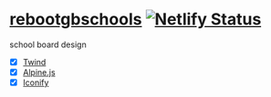 # [rebootgbschools](https://rebootgbschools.org/) [![Netlify Status](https://api.netlify.com/api/v1/badges/a20003a2-dd6d-4922-960f-407258d931ca/deploy-status)](https://app.netlify.com/sites/elliot-school-board-2025/deploys)

school board design

- [x] [Twind](https://twind.style)
- [x] [Alpine.js](https://alpinejs.dev)
- [x] [Iconify](https://iconify.design)
